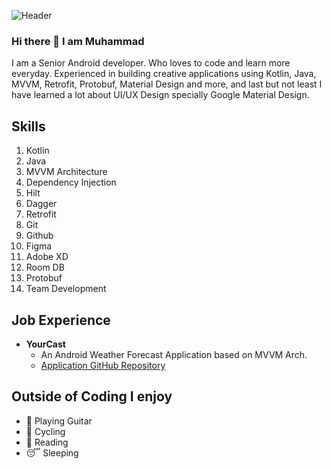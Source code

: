 ![Header](https://unsplash.com/photos/MSN8TFhJ0is/download?force=true&w=640)

### Hi there 👋 I am Muhammad

I am a Senior Android developer. Who loves to code and learn more everyday.
Experienced in building creative applications using Kotlin, Java, MVVM, Retrofit, Protobuf, Material Design and more,
and last but not least I have learned a lot about UI/UX Design specially Google Material Design.

## Skills

1. Kotlin
2. Java
3. MVVM Architecture
4. Dependency Injection
5. Hilt
6. Dagger
7. Retrofit
8. Git
9. Github
10. Figma
11. Adobe XD
12. Room DB
13. Protobuf
14. Team Development

## Job Experience

- **YourCast**
  - An Android Weather Forecast Application based on MVVM Arch.
  - [Application GitHub Repository](https://www.github.com/muhammadsafataj/yourcast)

## Outside of Coding I enjoy

- 🎸 Playing Guitar
- 🚴 Cycling
- 📖 Reading
- 😴 Sleeping
